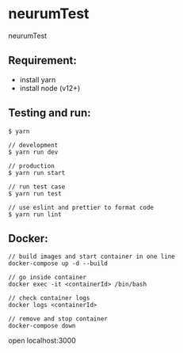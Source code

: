 # neurumTest

neurumTest

## Requirement:

- install yarn
- install node (v12+)

## Testing and run:

```
$ yarn

// development
$ yarn run dev

// production
$ yarn run start

// run test case
$ yarn run test

// use eslint and prettier to format code
$ yarn run lint
```

## Docker:

```
// build images and start container in one line
docker-compose up -d --build

// go inside container
docker exec -it <containerId> /bin/bash

// check container logs
docker logs <containerId>

// remove and stop container
docker-compose down
```

open localhost:3000
